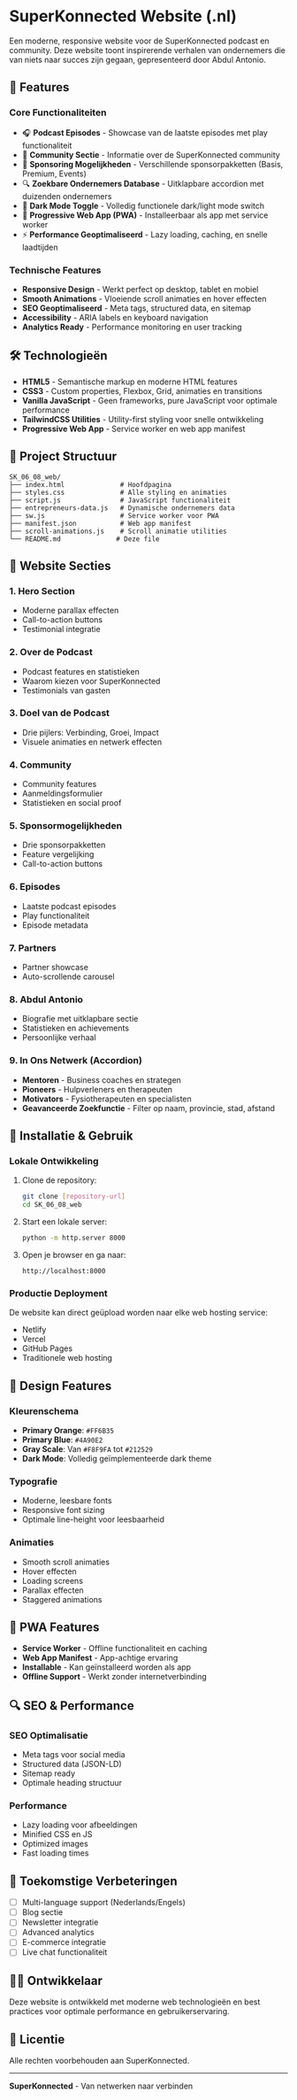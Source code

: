 # SuperKonnected Website (.nl)

Een moderne, responsive website voor de SuperKonnected podcast en community. Deze website toont inspirerende verhalen van ondernemers die van niets naar succes zijn gegaan, gepresenteerd door Abdul Antonio.

## 🚀 Features

### Core Functionaliteiten
- 🎧 **Podcast Episodes** - Showcase van de laatste episodes met play functionaliteit
- 👥 **Community Sectie** - Informatie over de SuperKonnected community
- 💼 **Sponsoring Mogelijkheden** - Verschillende sponsorpakketten (Basis, Premium, Events)
- 🔍 **Zoekbare Ondernemers Database** - Uitklapbare accordion met duizenden ondernemers
- 🌙 **Dark Mode Toggle** - Volledig functionele dark/light mode switch
- 📱 **Progressive Web App (PWA)** - Installeerbaar als app met service worker
- ⚡ **Performance Geoptimaliseerd** - Lazy loading, caching, en snelle laadtijden

### Technische Features
- **Responsive Design** - Werkt perfect op desktop, tablet en mobiel
- **Smooth Animations** - Vloeiende scroll animaties en hover effecten
- **SEO Geoptimaliseerd** - Meta tags, structured data, en sitemap
- **Accessibility** - ARIA labels en keyboard navigation
- **Analytics Ready** - Performance monitoring en user tracking

## 🛠️ Technologieën

- **HTML5** - Semantische markup en moderne HTML features
- **CSS3** - Custom properties, Flexbox, Grid, animaties en transitions
- **Vanilla JavaScript** - Geen frameworks, pure JavaScript voor optimale performance
- **TailwindCSS Utilities** - Utility-first styling voor snelle ontwikkeling
- **Progressive Web App** - Service worker en web app manifest

## 📁 Project Structuur

```
SK_06_08_web/
├── index.html              # Hoofdpagina
├── styles.css              # Alle styling en animaties
├── script.js               # JavaScript functionaliteit
├── entrepreneurs-data.js   # Dynamische ondernemers data
├── sw.js                   # Service worker voor PWA
├── manifest.json           # Web app manifest
├── scroll-animations.js    # Scroll animatie utilities
└── README.md              # Deze file
```

## 🎯 Website Secties

### 1. Hero Section
- Moderne parallax effecten
- Call-to-action buttons
- Testimonial integratie

### 2. Over de Podcast
- Podcast features en statistieken
- Waarom kiezen voor SuperKonnected
- Testimonials van gasten

### 3. Doel van de Podcast
- Drie pijlers: Verbinding, Groei, Impact
- Visuele animaties en netwerk effecten

### 4. Community
- Community features
- Aanmeldingsformulier
- Statistieken en social proof

### 5. Sponsormogelijkheden
- Drie sponsorpakketten
- Feature vergelijking
- Call-to-action buttons

### 6. Episodes
- Laatste podcast episodes
- Play functionaliteit
- Episode metadata

### 7. Partners
- Partner showcase
- Auto-scrollende carousel

### 8. Abdul Antonio
- Biografie met uitklapbare sectie
- Statistieken en achievements
- Persoonlijke verhaal

### 9. In Ons Netwerk (Accordion)
- **Mentoren** - Business coaches en strategen
- **Pioneers** - Hulpverleners en therapeuten  
- **Motivators** - Fysiotherapeuten en specialisten
- **Geavanceerde Zoekfunctie** - Filter op naam, provincie, stad, afstand

## 🔧 Installatie & Gebruik

### Lokale Ontwikkeling
1. Clone de repository:
   ```bash
   git clone [repository-url]
   cd SK_06_08_web
   ```

2. Start een lokale server:
   ```bash
   python -m http.server 8000
   ```

3. Open je browser en ga naar:
   ```
   http://localhost:8000
   ```

### Productie Deployment
De website kan direct geüpload worden naar elke web hosting service:
- Netlify
- Vercel
- GitHub Pages
- Traditionele web hosting

## 🎨 Design Features

### Kleurenschema
- **Primary Orange**: `#FF6B35`
- **Primary Blue**: `#4A90E2`
- **Gray Scale**: Van `#F8F9FA` tot `#212529`
- **Dark Mode**: Volledig geïmplementeerde dark theme

### Typografie
- Moderne, leesbare fonts
- Responsive font sizing
- Optimale line-height voor leesbaarheid

### Animaties
- Smooth scroll animaties
- Hover effecten
- Loading screens
- Parallax effecten
- Staggered animations

## 📱 PWA Features

- **Service Worker** - Offline functionaliteit en caching
- **Web App Manifest** - App-achtige ervaring
- **Installable** - Kan geïnstalleerd worden als app
- **Offline Support** - Werkt zonder internetverbinding

## 🔍 SEO & Performance

### SEO Optimalisatie
- Meta tags voor social media
- Structured data (JSON-LD)
- Sitemap ready
- Optimale heading structuur

### Performance
- Lazy loading voor afbeeldingen
- Minified CSS en JS
- Optimized images
- Fast loading times

## 🚀 Toekomstige Verbeteringen

- [ ] Multi-language support (Nederlands/Engels)
- [ ] Blog sectie
- [ ] Newsletter integratie
- [ ] Advanced analytics
- [ ] E-commerce integratie
- [ ] Live chat functionaliteit

## 👨‍💻 Ontwikkelaar

Deze website is ontwikkeld met moderne web technologieën en best practices voor optimale performance en gebruikerservaring.

## 📄 Licentie

Alle rechten voorbehouden aan SuperKonnected.

---

**SuperKonnected** - Van netwerken naar verbinden